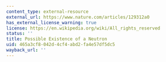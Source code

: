```yaml
---
content_type: external-resource
external_url: https://www.nature.com/articles/129312a0
has_external_license_warning: true
license: https://en.wikipedia.org/wiki/All_rights_reserved
status: ''
title: Possible Existence of a Neutron
uid: 465a3cf8-042d-4cf4-abd2-fa4e57df5dc5
wayback_url: ''
---
```


